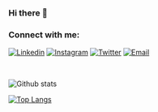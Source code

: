 ### Hi there 👋

<!--
**Harshit101/Harshit101** is a ✨ _special_ ✨ repository because its `README.md` (this file) appears on your GitHub profile.

Here are some ideas to get you started:

- 🔭 I’m currently working on ...
- 🌱 I’m currently learning ...
- 👯 I’m looking to collaborate on ...
- 🤔 I’m looking for help with ...
- 💬 Ask me about ...
- 📫 How to reach me: ...
- 😄 Pronouns: ...
- ⚡ Fun fact: ...
-->
### Connect with me:

[![Linkedin](https://img.shields.io/badge/LinkedIn-blue.svg?style=for-the-badge&logo=linkedin)][linkedin]
[![Instagram](https://img.shields.io/badge/Instagram-gray.svg?style=for-the-badge&logo=instagram)][instagram]
[![Twitter](https://img.shields.io/badge/Twitter-skyblue.svg?style=for-the-badge&logo=twitter)][twitter]
[![Email](https://img.shields.io/badge/Email-gray?style=for-the-badge&logo=google-chat)](mailto:harshitagrawal820@gmail.com)

<br />

[twitter]: https://twitter.com/harsh_it
[instagram]: https://instagram.com/_h_a_r_s_h_i_t_20_
[linkedin]: https://linkedin.com/in/harshit-agrawal-7362941b1/
[facebook]: https://facebook.com/harshit.agrawal.5851127/

![Github stats](https://github-readme-stats.vercel.app/api?username=Harshit101)

[![Top Langs](https://github-readme-stats.vercel.app/api/top-langs/?username=Harshit101&layout=compact)](https://github.com/anuraghazra/github-readme-stats)



